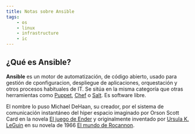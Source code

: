 ```yaml
---
title: Notas sobre Ansible
tags:
    - os
    - linux
    - infrastructure
    - ic
---
```


## ¿Qué es Ansible?

**Ansible** es un motor de automatización, de código abierto, usado para gestión
de cponfiguracion, despliegue de aplicaciones, orquestación y otros procesos
habituales de IT. Se sitúa en la misma categoría que otras herramientas como
[Puppet](https://www.puppet.com/), [Chef](https://www.chef.io/) o
[Salt](https://saltproject.io/). Es software libre.

El nombre lo puso Michael DeHaan, su creador, por el sistema de comunicación
instantáneo del hiper espacio imaginado por Orson Scott Card en la novela [El
juego de Ender](https://es.wikipedia.org/wiki/El_juego_de_Ender)
y originalmente inventado por 
[Ursula K. LeGuin](https://es.wikipedia.org/wiki/Ursula_K._Le_Guin)
en su novela de 1966 
[El mundo de Rocannon](https://es.wikipedia.org/wiki/El_mundo_de_Rocannon).




